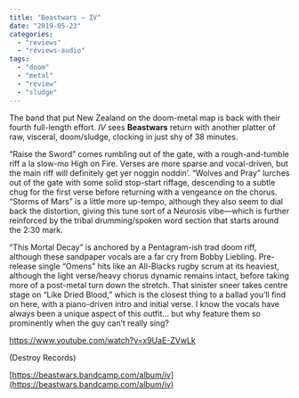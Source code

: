 ```yaml
---
title: "Beastwars – IV"
date: "2019-05-23"
categories: 
  - "reviews"
  - "reviews-audio"
tags: 
  - "doom"
  - "metal"
  - "review"
  - "sludge"
---
```


The band that put New Zealand on the doom-metal map is back with their fourth full-length effort. _IV_ sees **Beastwars** return with another platter of raw, visceral, doom/sludge, clocking in just shy of 38 minutes.

“Raise the Sword” comes rumbling out of the gate, with a rough-and-tumble riff a la slow-mo High on Fire. Verses are more sparse and vocal-driven, but the main riff will definitely get yer noggin noddin’. “Wolves and Pray” lurches out of the gate with some solid stop-start riffage, descending to a subtle chug for the first verse before returning with a vengeance on the chorus. “Storms of Mars” is a little more up-tempo, although they also seem to dial back the distortion, giving this tune sort of a Neurosis vibe—which is further reinforced by the tribal drumming/spoken word section that starts around the 2:30 mark.

“This Mortal Decay” is anchored by a Pentagram-ish trad doom riff, although these sandpaper vocals are a far cry from Bobby Liebling. Pre-release single “Omens” hits like an All-Blacks rugby scrum at its heaviest, although the light verse/heavy chorus dynamic remains intact, before taking more of a post-metal turn down the stretch. That sinister sneer takes centre stage on “Like Dried Blood,” which is the closest thing to a ballad you’ll find on here, with a piano-driven intro and initial verse. I know the vocals have always been a unique aspect of this outfit… but why feature them so prominently when the guy can’t really sing?

https://www.youtube.com/watch?v=x9UaE-ZVwLk

(Destroy Records)

[https://beastwars.bandcamp.com/album/iv](https://beastwars.bandcamp.com/album/iv)
